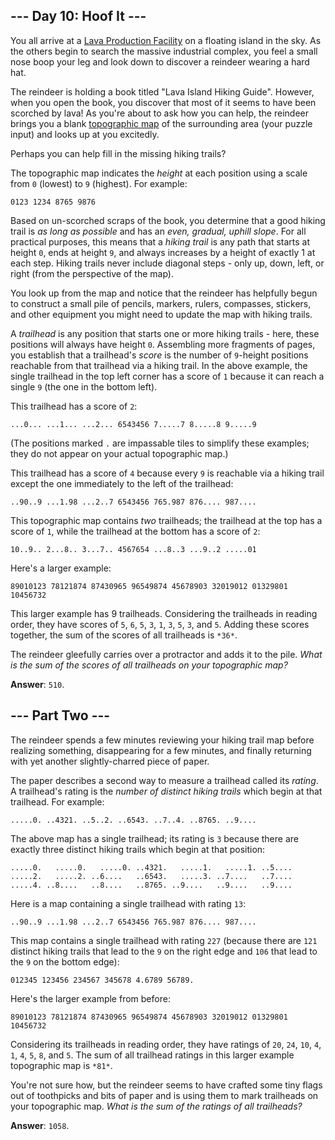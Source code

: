 ## --- Day 10: Hoof It ---

You all arrive at a [Lava Production Facility][1] on a floating island in the
sky. As the others begin to search the massive industrial complex, you feel a
small nose boop your leg and look down to discover a reindeer wearing a hard
hat.

The reindeer is holding a book titled "Lava Island Hiking Guide". However, when
you open the book, you discover that most of it seems to have been scorched by
lava! As you're about to ask how you can help, the reindeer brings you a blank
[topographic map][2] of the surrounding area (your puzzle input) and looks up at
you excitedly.

Perhaps you can help fill in the missing hiking trails?

The topographic map indicates the *height* at each position using a scale from
`0` (lowest) to `9` (highest). For example:

`0123
1234
8765
9876
`

Based on un-scorched scraps of the book, you determine that a good hiking trail
is *as long as possible* and has an *even, gradual, uphill slope*. For all
practical purposes, this means that a *hiking trail* is any path that starts at
height `0`, ends at height `9`, and always increases by a height of exactly 1 at
each step. Hiking trails never include diagonal steps - only up, down, left, or
right (from the perspective of the map).

You look up from the map and notice that the reindeer has helpfully begun to
construct a small pile of pencils, markers, rulers, compasses, stickers, and
other equipment you might need to update the map with hiking trails.

A *trailhead* is any position that starts one or more hiking trails - here,
these positions will always have height `0`. Assembling more fragments of pages,
you establish that a trailhead's *score* is the number of `9`-height positions
reachable from that trailhead via a hiking trail. In the above example, the
single trailhead in the top left corner has a score of `1` because it can reach
a single `9` (the one in the bottom left).

This trailhead has a score of `2`:

`...0...
...1...
...2...
6543456
7.....7
8.....8
9.....9
`

(The positions marked `.` are impassable tiles to simplify these examples; they
do not appear on your actual topographic map.)

This trailhead has a score of `4` because every `9` is reachable via a hiking
trail except the one immediately to the left of the trailhead:

`..90..9
...1.98
...2..7
6543456
765.987
876....
987....
`

This topographic map contains *two* trailheads; the trailhead at the top has a
score of `1`, while the trailhead at the bottom has a score of `2`:

`10..9..
2...8..
3...7..
4567654
...8..3
...9..2
.....01
`

Here's a larger example:

`89010123
78121874
87430965
96549874
45678903
32019012
01329801
10456732
`

This larger example has 9 trailheads. Considering the trailheads in reading
order, they have scores of `5`, `6`, `5`, `3`, `1`, `3`, `5`, `3`, and `5`.
Adding these scores together, the sum of the scores of all trailheads is `*36*`.

The reindeer gleefully carries over a protractor and adds it to the pile. *What
is the sum of the scores of all trailheads on your topographic map?*

[1]: /2023/day/15
[2]: https://en.wikipedia.org/wiki/Topographic_map

**Answer**: `510`.

## --- Part Two ---

The reindeer spends a few minutes reviewing your hiking trail map before
realizing something, disappearing for a few minutes, and finally returning with
yet another slightly-charred piece of paper.

The paper describes a second way to measure a trailhead called its *rating*. A
trailhead's rating is the *number of distinct hiking trails* which begin at that
trailhead. For example:

`.....0.
..4321.
..5..2.
..6543.
..7..4.
..8765.
..9....
`

The above map has a single trailhead; its rating is `3` because there are
exactly three distinct hiking trails which begin at that position:

`.....0.   .....0.   .....0.
..4321.   .....1.   .....1.
..5....   .....2.   .....2.
..6....   ..6543.   .....3.
..7....   ..7....   .....4.
..8....   ..8....   ..8765.
..9....   ..9....   ..9....
`

Here is a map containing a single trailhead with rating `13`:

`..90..9
...1.98
...2..7
6543456
765.987
876....
987....
`

This map contains a single trailhead with rating `227` (because there are `121`
distinct hiking trails that lead to the `9` on the right edge and `106` that
lead to the `9` on the bottom edge):

`012345
123456
234567
345678
4.6789
56789.
`

Here's the larger example from before:

`89010123
78121874
87430965
96549874
45678903
32019012
01329801
10456732
`

Considering its trailheads in reading order, they have ratings of `20`, `24`,
`10`, `4`, `1`, `4`, `5`, `8`, and `5`. The sum of all trailhead ratings in this
larger example topographic map is `*81*`.

You're not sure how, but the reindeer seems to have crafted some tiny flags out
of toothpicks and bits of paper and is using them to mark trailheads on your
topographic map. *What is the sum of the ratings of all trailheads?*

**Answer**: `1058`.
